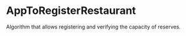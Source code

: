 # AppToRegisterRestaurant
Algorithm that allows registering and verifying the capacity of reserves.
